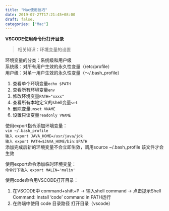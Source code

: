 ```yaml
---
title: "Mac使用技巧"
date: 2019-07-27T17:21:45+08:00
draft: false,
categories: ["Mac"]
---
```


**VSCODE使用命令行打开目录**  
>相关知识：环境变量的设置  

环境变量的分类：系统级和用户级  
系统级：对所有用户生效的永久性变量（/etc/profile）  
用户级：对单一用户生效的永久性变量（～/.bash_profile）  

1. 查看单个环境变量`echo $PATH`  
2. 查看所有环境变量`env`  
3. 修改环境变量`PATH="xxxx"`
4. 查看所有本地定义的shell变量`set`  
5. 删除变量`unset VNAME`  
6. 设置只读变量`readonly VNAME`

使用export指令添加环境变量：  
`vim ~/.bash_profile`  
`输入 export JAVA_HOME=/usr/java/jdk`  
`输入 export PATH=$JAVA_HOME/bin:$PATH`  
添加完成后新的环境变量不会立即生效，调用source ~/.bash_profile 该文件才会生效  

使用export命令添加临时环境变量：  
`命令行下输入 export MALIN='malin'`

使用code命令用VSCODE打开目录：  
1. 在VSCODE中 command+shift+P -> 输入shell command -> 点击提示Shell Command: Install ‘code’ command in PATH运行  
2. 在终端中使用 code 目录路径 打开目录（vscode） 
